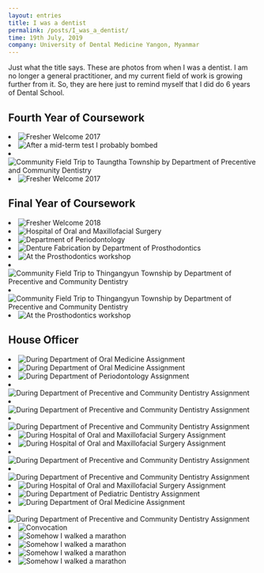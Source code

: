 ```yaml
---
layout: entries
title: I was a dentist
permalink: /posts/I_was_a_dentist/
time: 19th July, 2019
company: University of Dental Medicine Yangon, Myanmar
---
```


Just what the title says. These are photos from when I was a dentist. I am no longer a general practitioner, and my current field of work is growing further from it. So, they are here just to remind myself that I did do 6 years of Dental School. <span />

## Fourth Year of Coursework

<div id="photos">
	<li><img src="/assets/photos/bds_fourth (3).JPG" title="Fresher Welcome 2017" alt="Fresher Welcome 2017"/></li>
	<li><img src="/assets/photos/bds_fourth (4).JPG" title="After a mid-term test I probably bombed" alt="After a mid-term test I probably bombed"/></li>
	<li><img src="/assets/photos/bds_fourth (1).JPG" title="Community Field Trip to Taungtha Township by Department of Precentive and Community Dentistry" alt="Community Field Trip to Taungtha Township by Department of Precentive and Community Dentistry"/></li>
	<li class="landscape"><img src="/assets/photos/bds_fourth (2).JPG" title="Fresher Welcome 2017" alt="Fresher Welcome 2017"/></li>
</div>

## Final Year of Coursework

<div id="photos">
	<li class="landscape"><img src="/assets/photos/bds_final (8).JPG" title="Fresher Welcome 2018" alt="Fresher Welcome 2018"/></li>
	<li class="landscape"><img src="/assets/photos/bds_final (1).JPG" title="Hospital of Oral and Maxillofacial Surgery" alt="Hospital of Oral and Maxillofacial Surgery"/></li>
	<li class="landscape"><img src="/assets/photos/bds_final (6).JPG" title="Department of Periodontology" alt="Department of Periodontology"/></li>
	<li class="landscape"><img src="/assets/photos/bds_final (3).JPG" title="Denture Fabrication by Department of Prosthodontics" alt="Denture Fabrication by Department of Prosthodontics"/></li>
	<li class="landscape"><img src="/assets/photos/bds_final (7).JPG" title="At the Prosthodontics workshop" alt="At the Prosthodontics workshop"/></li>
	<li class="landscape"><img src="/assets/photos/bds_final (4).JPG" title="Community Field Trip to Thingangyun Township by Department of Precentive and Community Dentistry" alt="Community Field Trip to Thingangyun Township by Department of Precentive and Community Dentistry"/></li>
	<li><img src="/assets/photos/bds_final (5).JPG" title="Community Field Trip to Thingangyun Township by Department of Precentive and Community Dentistry" alt="Community Field Trip to Thingangyun Township by Department of Precentive and Community Dentistry"/></li>
	<li><img src="/assets/photos/bds_final (2).JPG" title="At the Prosthodontics workshop" alt="At the Prosthodontics workshop"/></li>
</div>

## House Officer

<div id="photos">
	<li><img src="/assets/photos/bds_house (9).JPG" title="During Department of Oral Medicine Assignment" alt="During Department of Oral Medicine Assignment"/></li>
	<li><img src="/assets/photos/bds_house (10).JPG" title="During Department of Oral Medicine Assignment" alt="During Department of Oral Medicine Assignment"/></li>
	<li><img src="/assets/photos/bds_house (5).JPG" title="During Department of Periodontology Assignment" alt="During Department of Periodontology Assignment"/></li>
	<li><img src="/assets/photos/bds_house (3).JPG" title="During Department of Precentive and Community Dentistry Assignment" alt="During Department of Precentive and Community Dentistry Assignment"/></li>
	<li><img src="/assets/photos/bds_house (12).JPG" title="During Department of Precentive and Community Dentistry Assignment" alt="During Department of Precentive and Community Dentistry Assignment"/></li>
	<li><img src="/assets/photos/bds_house (14).JPG" title="During Department of Precentive and Community Dentistry Assignment" alt="During Department of Precentive and Community Dentistry Assignment"/></li>
	<li class="landscape"><img src="/assets/photos/bds_house (8).JPG" title="During Hospital of Oral and Maxillofacial Surgery Assignment" alt="During Hospital of Oral and Maxillofacial Surgery Assignment"/></li>
	<li class="landscape"><img src="/assets/photos/bds_house (7).JPG" title="During Hospital of Oral and Maxillofacial Surgery Assignment" alt="During Hospital of Oral and Maxillofacial Surgery Assignment"/></li>
	<li class="landscape"><img src="/assets/photos/bds_house (2).JPG" title="During Department of Precentive and Community Dentistry Assignment" alt="During Department of Precentive and Community Dentistry Assignment"/></li>
	<li class="landscape"><img src="/assets/photos/bds_house (1).JPG" title="During Department of Precentive and Community Dentistry Assignment" alt="During Department of Precentive and Community Dentistry Assignment"/></li>
	<li class="landscape"><img src="/assets/photos/bds_house (11).JPG" title="During Hospital of Oral and Maxillofacial Surgery Assignment" alt="During Hospital of Oral and Maxillofacial Surgery Assignment"/></li>
	<li><img src="/assets/photos/bds_house (6).JPG" title="During Department of Pediatric Dentistry Assignment" alt="During Department of Pediatric Dentistry Assignment"/></li>
	<li class="landscape"><img src="/assets/photos/bds_house (13).JPG" title="During Department of Oral Medicine Assignment" alt="During Department of Oral Medicine Assignment"/></li>
	<li class="landscape"><img src="/assets/photos/bds_house (4).JPG" title="During Department of Precentive and Community Dentistry Assignment" alt="During Department of Precentive and Community Dentistry Assignment"/></li>
	<li class="landscape"><img src="/assets/photos/bds_convo (1).JPG" title="Convocation" alt="Convocation"/></li>
	<li class="landscape"><img src="/assets/photos/bds_convo (2).JPG" title="Somehow I walked a marathon" alt="Somehow I walked a marathon"/></li>
	<li class="landscape"><img src="/assets/photos/bds_convo (3).JPG" title="Somehow I walked a marathon" alt="Somehow I walked a marathon"/></li>
	<li><img src="/assets/photos/bds_convo (5).jpg" title="Somehow I walked a marathon" alt="Somehow I walked a marathon"/></li>
	<li><img src="/assets/photos/bds_convo (4).jpg" title="Somehow I walked a marathon" alt="Somehow I walked a marathon"/></li>
</div>